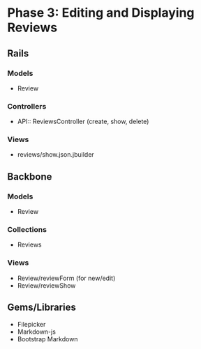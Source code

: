 # Phase 3: Editing and Displaying Reviews

## Rails
### Models
* Review

### Controllers
* API:: ReviewsController (create, show, delete)

### Views
* reviews/show.json.jbuilder

## Backbone
### Models
* Review

### Collections
* Reviews

### Views
* Review/reviewForm (for new/edit)
* Review/reviewShow


## Gems/Libraries
* Filepicker
* Markdown-js
* Bootstrap Markdown
